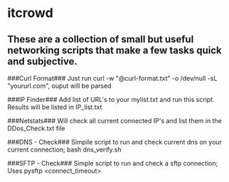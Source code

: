 # itcrowd #
## These are a collection of small but useful networking scripts that make a few tasks quick and subjective. ##

###Curl Format###
Just run curl -w "@curl-format.txt" -o /dev/null -sL "yoururl.com",  ouput will be parsed

###IP Finder###
Add list of URL's to your mylist.txt and run this script. Results will be listed in IP_list.txt

###Netstats###
Will check all current connected IP's and list them in the DDos_Check.txt file

###DNS - Check###
Simpile script to run and check current dns on your current connection; bash dns_verify.sh

###SFTP - Check###
Simple script to run and check a sftp connection; Uses pysftp <hostname> <port> <username> <password> <connect_timeout>
